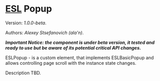 # [ESL](../../../README.md) Popup

Version: *1.0.0-beta*.  

Authors: *Alexey Stsefanovich (ala'n)*.

***Important Notice: the component is under beta version, it tested and ready to use but be aware of its potential critical API changes.***

<a name="intro"></a>

ESLPopup - is a custom element, that implements ESLBasicPopup and allows controlling page scroll with the instance state changes. 

Description TBD.
